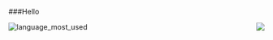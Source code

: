 ###Hello
<div align=center>

</div>   

<div align=right> <img src="https://github-readme-stats.vercel.app/api?username=Luiz166&theme=midnight-purple" border=true />
<img src="https://github-readme-stats.vercel.app/api/top-langs/?username=Luiz166&theme=midnight-purple" alt="language_most_used" border=true align=left
</div>
